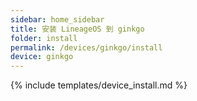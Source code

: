 ```yaml
---
sidebar: home_sidebar
title: 安装 LineageOS 到 ginkgo
folder: install
permalink: /devices/ginkgo/install
device: ginkgo
---
```

{% include templates/device_install.md %}
